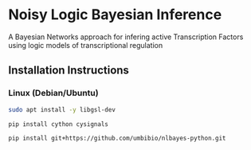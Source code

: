# Noisy Logic Bayesian Inference

A Bayesian Networks approach for infering active Transcription Factors
using logic models of transcriptional regulation

## Installation Instructions

### Linux (Debian/Ubuntu)

```bash
sudo apt install -y libgsl-dev
```

```bash
pip install cython cysignals
```

```bash
pip install git+https://github.com/umbibio/nlbayes-python.git
```

